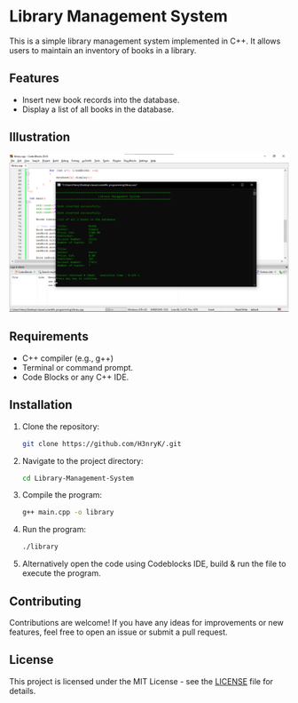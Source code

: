 # Library Management System

This is a simple library management system implemented in C++. It allows users to maintain an inventory of books in a library.

## Features

- Insert new book records into the database.
- Display a list of all books in the database.

## Illustration

![Library Management System](library.png)

## Requirements

- C++ compiler (e.g., g++)
- Terminal or command prompt.
- Code Blocks or any C++ IDE.

## Installation

1. Clone the repository:
   
   ```bash
   git clone https://github.com/H3nryK/.git

2. Navigate to the project directory:

   ```bash
   cd Library-Management-System


3. Compile the program:

   ```bash
   g++ main.cpp -o library


4. Run the program:

   ```bash
   ./library

5. Alternatively open the code using Codeblocks IDE, build & run the file to execute the program.

## Contributing

Contributions are welcome! If you have any ideas for improvements or new features, feel free to open an issue or submit a pull request.

## License

This project is licensed under the MIT License - see the [LICENSE](LICENSE) file for details.
